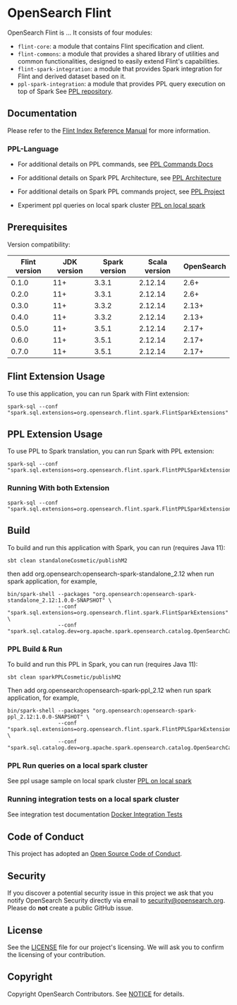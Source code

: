 # OpenSearch Flint

OpenSearch Flint is ... It consists of four modules:

- `flint-core`: a module that contains Flint specification and client.
- `flint-commons`: a module that provides a shared library of utilities and common functionalities, designed to easily extend Flint's capabilities.
- `flint-spark-integration`: a module that provides Spark integration for Flint and derived dataset based on it.
- `ppl-spark-integration`: a module that provides PPL query execution on top of Spark See [PPL repository](https://github.com/opensearch-project/piped-processing-language).

## Documentation

Please refer to the [Flint Index Reference Manual](./docs/index.md) for more information.

### PPL-Language

* For additional details on PPL commands, see [PPL Commands Docs](docs/ppl-lang/README.md)

* For additional details on Spark PPL Architecture, see [PPL Architecture](docs/ppl-lang/PPL-on-Spark.md)

* For additional details on Spark PPL commands project, see [PPL Project](https://github.com/orgs/opensearch-project/projects/214/views/2)

* Experiment ppl queries on local spark cluster [PPL on local spark ](docs/ppl-lang/local-spark-ppl-test-instruction.md)

## Prerequisites

Version compatibility:

| Flint version | JDK version | Spark version | Scala version | OpenSearch |
|---------------|-------------|---------------|---------------|------------|
| 0.1.0         | 11+         | 3.3.1         | 2.12.14       | 2.6+       |
| 0.2.0         | 11+         | 3.3.1         | 2.12.14       | 2.6+       |
| 0.3.0         | 11+         | 3.3.2         | 2.12.14       | 2.13+      |
| 0.4.0         | 11+         | 3.3.2         | 2.12.14       | 2.13+      |
| 0.5.0         | 11+         | 3.5.1         | 2.12.14       | 2.17+      |
| 0.6.0         | 11+         | 3.5.1         | 2.12.14       | 2.17+      |
| 0.7.0         | 11+         | 3.5.1         | 2.12.14       | 2.17+      |

## Flint Extension Usage 

To use this application, you can run Spark with Flint extension:

```
spark-sql --conf "spark.sql.extensions=org.opensearch.flint.spark.FlintSparkExtensions"
```

## PPL Extension Usage

To use PPL to Spark translation, you can run Spark with PPL extension:

```
spark-sql --conf "spark.sql.extensions=org.opensearch.flint.spark.FlintPPLSparkExtensions"
```

### Running With both Extension 
```
spark-sql --conf "spark.sql.extensions=org.opensearch.flint.spark.FlintPPLSparkExtensions,org.opensearch.flint.spark.FlintSparkExtensions"
```

## Build

To build and run this application with Spark, you can run (requires Java 11):

```
sbt clean standaloneCosmetic/publishM2
```
then add org.opensearch:opensearch-spark-standalone_2.12 when run spark application, for example,
```
bin/spark-shell --packages "org.opensearch:opensearch-spark-standalone_2.12:1.0.0-SNAPSHOT" \
                --conf "spark.sql.extensions=org.opensearch.flint.spark.FlintSparkExtensions" \
                --conf "spark.sql.catalog.dev=org.apache.spark.opensearch.catalog.OpenSearchCatalog"
```

### PPL Build & Run 

To build and run this PPL in Spark, you can run (requires Java 11):

```
sbt clean sparkPPLCosmetic/publishM2
```

Then add org.opensearch:opensearch-spark-ppl_2.12 when run spark application, for example,

```
bin/spark-shell --packages "org.opensearch:opensearch-spark-ppl_2.12:1.0.0-SNAPSHOT" \
                --conf "spark.sql.extensions=org.opensearch.flint.spark.FlintPPLSparkExtensions" \
                --conf "spark.sql.catalog.dev=org.apache.spark.opensearch.catalog.OpenSearchCatalog"

```

### PPL Run queries on a local spark cluster
See ppl usage sample on local spark cluster [PPL on local spark ](docs/ppl-lang/local-spark-ppl-test-instruction.md)

### Running integration tests on a local spark cluster
See integration test documentation [Docker Integration Tests](integ-test/script/README.md)

## Code of Conduct

This project has adopted an [Open Source Code of Conduct](./CODE_OF_CONDUCT.md).

## Security

If you discover a potential security issue in this project we ask that you notify OpenSearch Security directly via email to security@opensearch.org. Please do **not** create a public GitHub issue.

## License

See the [LICENSE](./LICENSE.txt) file for our project's licensing. We will ask you to confirm the licensing of your contribution.

## Copyright

Copyright OpenSearch Contributors. See [NOTICE](./NOTICE) for details.
